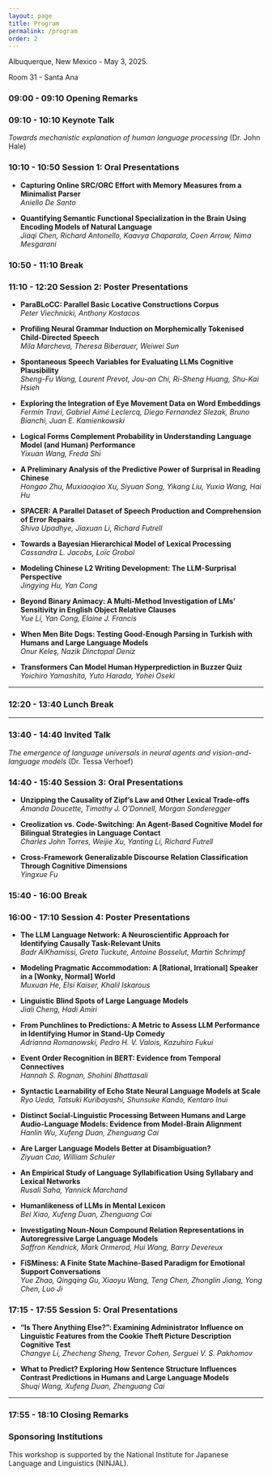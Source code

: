 ```yaml
---
layout: page
title: Program
permalink: /program
order: 2
---
```

 
Albuquerque, New Mexico - May 3, 2025.

Room 31 - Santa Ana


### 09:00 - 09:10  **Opening Remarks**

### 09:10 - 10:10  **Keynote Talk**  
*Towards mechanistic explanation of human language processing* (Dr. John Hale)

### 10:10 - 10:50  **Session 1: Oral Presentations**

- **Capturing Online SRC/ORC Effort with Memory Measures from a Minimalist Parser**  
  *Aniello De Santo*

- **Quantifying Semantic Functional Specialization in the Brain Using Encoding Models of Natural Language**  
  *Jiaqi Chen, Richard Antonello, Kaavya Chaparala, Coen Arrow, Nima Mesgarani*

### 10:50 - 11:10  **Break**

### 11:10 - 12:20  **Session 2: Poster Presentations**

- **ParaBLoCC: Parallel Basic Locative Constructions Corpus**  
  *Peter Viechnicki, Anthony Kostacos*

- **Profiling Neural Grammar Induction on Morphemically Tokenised Child-Directed Speech**  
  *Mila Marcheva, Theresa Biberauer, Weiwei Sun*

- **Spontaneous Speech Variables for Evaluating LLMs Cognitive Plausibility**  
  *Sheng-Fu Wang, Laurent Prevot, Jou-an Chi, Ri-Sheng Huang, Shu-Kai Hsieh*

- **Exploring the Integration of Eye Movement Data on Word Embeddings**  
  *Fermín Travi, Gabriel Aimé Leclercq, Diego Fernandez Slezak, Bruno Bianchi, Juan E. Kamienkowski*

- **Logical Forms Complement Probability in Understanding Language Model (and Human) Performance**  
  *Yixuan Wang, Freda Shi*

- **A Preliminary Analysis of the Predictive Power of Surprisal in Reading Chinese**  
  *Hongao Zhu, Muxiaoqiao Xu, Siyuan Song, Yikang Liu, Yuxia Wang, Hai Hu*

- **SPACER: A Parallel Dataset of Speech Production and Comprehension of Error Repairs**  
  *Shiva Upadhye, Jiaxuan Li, Richard Futrell*

- **Towards a Bayesian Hierarchical Model of Lexical Processing**  
  *Cassandra L. Jacobs, Loïc Grobol*

- **Modeling Chinese L2 Writing Development: The LLM-Surprisal Perspective**  
  *Jingying Hu, Yan Cong*

- **Beyond Binary Animacy: A Multi-Method Investigation of LMs’ Sensitivity in English Object Relative Clauses**  
  *Yue Li, Yan Cong, Elaine J. Francis*

- **When Men Bite Dogs: Testing Good-Enough Parsing in Turkish with Humans and Large Language Models**  
  *Onur Keleş, Nazik Dinctopal Deniz*

- **Transformers Can Model Human Hyperprediction in Buzzer Quiz**  
  *Yoichiro Yamashita, Yuto Harada, Yohei Oseki*

---

### 12:20 - 13:40  **Lunch Break**

---

### 13:40 - 14:40  **Invited Talk**  
*The emergence of language universals in neural agents and vision-and-language models* (Dr. Tessa Verhoef)


### 14:40 - 15:40 **Session 3: Oral Presentations**

- **Unzipping the Causality of Zipf’s Law and Other Lexical Trade-offs**  
  *Amanda Doucette, Timothy J. O’Donnell, Morgan Sonderegger*

- **Creolization vs. Code-Switching: An Agent-Based Cognitive Model for Bilingual Strategies in Language Contact**  
  *Charles John Torres, Weijie Xu, Yanting Li, Richard Futrell*

- **Cross-Framework Generalizable Discourse Relation Classification Through Cognitive Dimensions**  
  *Yingxue Fu*


### 15:40 - 16:00  **Break**

### 16:00 - 17:10  **Session 4: Poster Presentations**

- **The LLM Language Network: A Neuroscientific Approach for Identifying Causally Task-Relevant Units**  
  *Badr AlKhamissi, Greta Tuckute, Antoine Bosselut, Martin Schrimpf*

- **Modeling Pragmatic Accommodation: A [Rational, Irrational] Speaker in a [Wonky, Normal] World**  
  *Muxuan He, Elsi Kaiser, Khalil Iskarous*

- **Linguistic Blind Spots of Large Language Models**  
  *Jiali Cheng, Hadi Amiri*

- **From Punchlines to Predictions: A Metric to Assess LLM Performance in Identifying Humor in Stand-Up Comedy**  
  *Adrianna Romanowski, Pedro H. V. Valois, Kazuhiro Fukui*

- **Event Order Recognition in BERT: Evidence from Temporal Connectives**  
  *Hannah S. Rognan, Shohini Bhattasali*

- **Syntactic Learnability of Echo State Neural Language Models at Scale**  
  *Ryo Ueda, Tatsuki Kuribayashi, Shunsuke Kando, Kentaro Inui*

- **Distinct Social-Linguistic Processing Between Humans and Large Audio-Language Models: Evidence from Model-Brain Alignment**  
  *Hanlin Wu, Xufeng Duan, Zhenguang Cai*

- **Are Larger Language Models Better at Disambiguation?**  
  *Ziyuan Cao, William Schuler*

- **An Empirical Study of Language Syllabification Using Syllabary and Lexical Networks**  
  *Rusali Saha, Yannick Marchand*

- **Humanlikeness of LLMs in Mental Lexicon**  
  *Bei Xiao, Xufeng Duan, Zhenguang Cai*

- **Investigating Noun-Noun Compound Relation Representations in Autoregressive Large Language Models**  
  *Saffron Kendrick, Mark Ormerod, Hui Wang, Barry Devereux*

- **FiSMiness: A Finite State Machine-Based Paradigm for Emotional Support Conversations**  
  *Yue Zhao, Qingqing Gu, Xiaoyu Wang, Teng Chen, Zhonglin Jiang, Yong Chen, Luo Ji*


### 17:15 - 17:55  **Session 5: Oral Presentations**

- **“Is There Anything Else?”: Examining Administrator Influence on Linguistic Features from the Cookie Theft Picture Description Cognitive Test**  
  *Changye Li, Zhecheng Sheng, Trevor Cohen, Serguei V. S. Pakhomov*

- **What to Predict? Exploring How Sentence Structure Influences Contrast Predictions in Humans and Large Language Models**  
  *Shuqi Wang, Xufeng Duan, Zhenguang Cai*

---

### 17:55 - 18:10  **Closing Remarks**

### Sponsoring Institutions
This workshop is supported by the National Institute for Japanese Language and Linguistics (NINJAL).
